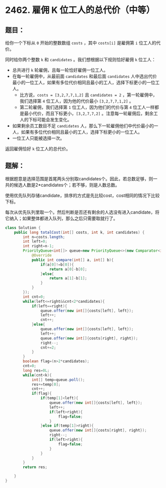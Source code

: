 # 2462. 雇佣 K 位工人的总代价（中等）
## 题目：
给你一个下标从 `0` 开始的整数数组 `costs` ，其中 `costs[i]` 是雇佣第 `i` 位工人的代价。

同时给你两个整数 `k` 和 `candidates` 。我们想根据以下规则恰好雇佣 `k` 位工人：

* 总共进行 `k` 轮雇佣，且每一轮恰好雇佣一位工人。
* 在每一轮雇佣中，从最前面 `candidates` 和最后面 `candidates` 人中选出代价最小的一位工人，如果有多位代价相同且最小的工人，选择下标更小的一位工人。
  * 比方说，`costs = [3,2,7,7,1,2]` 且 `candidates = 2` ，第一轮雇佣中，我们选择第 `4` 位工人，因为他的代价最小 `[3,2,7,7,1,2]` 。
  * 第二轮雇佣，我们选择第 `1` 位工人，因为他们的代价与第 `4` 位工人一样都是最小代价，而且下标更小，`[3,2,7,7,2]` 。注意每一轮雇佣后，剩余工人的下标可能会发生变化。
* 如果剩余员工数目不足 `candidates` 人，那么下一轮雇佣他们中代价最小的一人，如果有多位代价相同且最小的工人，选择下标更小的一位工人。
* 一位工人只能被选择一次。

返回雇佣恰好 `k` 位工人的总代价。
## 题解：
根据题意是选择范围是首尾两头分别取candidates个。因此，若总数足够，则一共的候选人数是2*candidates个；若不够，则是人数总数。

使用优先队列存储candidate，排序的方式是先比较cost，cost相同的情况下比较下标。

每次从优先队列里取一个。然后判断是否还有剩余的人选没有进入candidate，将它纳入；如果整体都进入队列，那么之后只需要取就行了。

```java
class Solution {
    public long totalCost(int[] costs, int k, int candidates) {
        int n=costs.length;
        int left=0;
        int right=n-1;
        PriorityQueue<int[]> queue=new PriorityQueue<>(new Comparator<int[]>(){
            @Override
            public int compare(int[] a, int[] b){
                if(a[0]!=b[0]){
                    return a[0]-b[0];
                }else{
                    return a[1]-b[1];
                }
            }
        });
        int cnt=0;
        while(left<=right&&cnt<2*candidates){
            if(left==right){
                queue.offer(new int[]{costs[left], left});
                left++;
                cnt++;
            }else{
                queue.offer(new int[]{costs[left], left});
                left++;
                queue.offer(new int[]{costs[right], right});
                right--;
                cnt+=2;
            }
        }
        boolean flag=(n>2*candidates);
        cnt=0;
        long res=0L;
        while(cnt<k){
            int[] temp=queue.poll();
            res+=temp[0];
            cnt++;
            if(flag){
                if(temp[1]<left){
                    queue.offer(new int[]{costs[left], left});
                    left++;
                    if(left>right){
                        flag=false;
                    }
                }else if(temp[1]>right){
                    queue.offer(new int[]{costs[right], right});
                    right--;
                    if(left>right){
                        flag=false;
                    }
                }
            }
        }
        return res;

    }
}
```